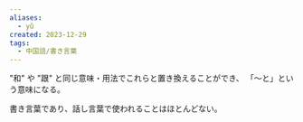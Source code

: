 ```yaml
---
aliases:
  - yǔ
created: 2023-12-29
tags:
  - 中国語/書き言葉
---
```

"和" や "跟" と同じ意味・用法でこれらと置き換えることができ、
「〜と」という意味になる。

書き言葉であり、話し言葉で使われることはほとんどない。

